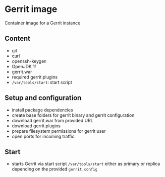 # Gerrit image

Container image for a Gerrit instance

## Content

* git
* curl
* openssh-keygen
* OpenJDK 11
* gerrit.war
* required gerrit plugins
* `/var/tools/start`: start script

## Setup and configuration

* install package dependencies
* create base folders for gerrit binary and gerrit configuration
* download gerrit.war from provided URL
* download gerrit plugins
* prepare filesystem permissions for gerrit user
* open ports for incoming traffic

## Start

* starts Gerrit via start script `/var/tools/start` either as primary or replica
  depending on the provided `gerrit.config`
